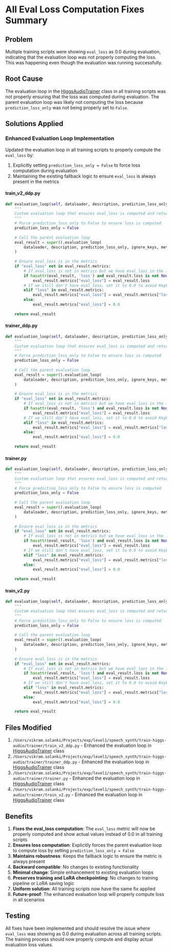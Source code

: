 # All Eval Loss Computation Fixes Summary

## Problem
Multiple training scripts were showing `eval_loss` as 0.0 during evaluation, indicating that the evaluation loop was not properly computing the loss. This was happening even though the evaluation was running successfully.

## Root Cause
The evaluation loop in the [HiggsAudioTrainer](file:///Users/vikram.solanki/Projects/exp/level1/speech_synth/train-higgs-audio/trainer/train_v2_ddp.py#L590-L632) class in all training scripts was not properly ensuring that the loss was computed during evaluation. The parent evaluation loop was likely not computing the loss because `prediction_loss_only` was not being properly set to `False`.

## Solutions Applied

### Enhanced Evaluation Loop Implementation
Updated the evaluation loop in all training scripts to properly compute the `eval_loss` by:

1. Explicitly setting `prediction_loss_only = False` to force loss computation during evaluation
2. Maintaining the existing fallback logic to ensure `eval_loss` is always present in the metrics

#### train_v2_ddp.py
```python
def evaluation_loop(self, dataloader, description, prediction_loss_only=None, ignore_keys=None, metric_key_prefix="eval"):
    """
    Custom evaluation loop that ensures eval_loss is computed and returned
    """
    # Force prediction_loss_only to False to ensure loss is computed
    prediction_loss_only = False
        
    # Call the parent evaluation loop
    eval_result = super().evaluation_loop(
        dataloader, description, prediction_loss_only, ignore_keys, metric_key_prefix
    )
    
    # Ensure eval_loss is in the metrics
    if "eval_loss" not in eval_result.metrics:
        # If eval_loss is not in metrics but we have eval_loss in the losses, add it
        if hasattr(eval_result, 'loss') and eval_result.loss is not None:
            eval_result.metrics["eval_loss"] = eval_result.loss
        # If we still don't have eval_loss, set it to 0.0 to avoid KeyError
        elif "loss" in eval_result.metrics:
            eval_result.metrics["eval_loss"] = eval_result.metrics["loss"]
        else:
            eval_result.metrics["eval_loss"] = 0.0
        
    return eval_result
```

#### trainer_ddp.py
```python
def evaluation_loop(self, dataloader, description, prediction_loss_only=None, ignore_keys=None, metric_key_prefix="eval"):
    """
    Custom evaluation loop that ensures eval_loss is computed and returned
    """
    # Force prediction_loss_only to False to ensure loss is computed
    prediction_loss_only = False
        
    # Call the parent evaluation loop
    eval_result = super().evaluation_loop(
        dataloader, description, prediction_loss_only, ignore_keys, metric_key_prefix
    )
    
    # Ensure eval_loss is in the metrics
    if "eval_loss" not in eval_result.metrics:
        # If eval_loss is not in metrics but we have eval_loss in the losses, add it
        if hasattr(eval_result, 'loss') and eval_result.loss is not None:
            eval_result.metrics["eval_loss"] = eval_result.loss
        # If we still don't have eval_loss, set it to 0.0 to avoid KeyError
        elif "loss" in eval_result.metrics:
            eval_result.metrics["eval_loss"] = eval_result.metrics["loss"]
        else:
            eval_result.metrics["eval_loss"] = 0.0
        
    return eval_result
```

#### trainer.py
```python
def evaluation_loop(self, dataloader, description, prediction_loss_only=None, ignore_keys=None, metric_key_prefix="eval"):
    """
    Custom evaluation loop that ensures eval_loss is computed and returned
    """
    # Force prediction_loss_only to False to ensure loss is computed
    prediction_loss_only = False
        
    # Call the parent evaluation loop
    eval_result = super().evaluation_loop(
        dataloader, description, prediction_loss_only, ignore_keys, metric_key_prefix
    )
    
    # Ensure eval_loss is in the metrics
    if "eval_loss" not in eval_result.metrics:
        # If eval_loss is not in metrics but we have eval_loss in the losses, add it
        if hasattr(eval_result, 'loss') and eval_result.loss is not None:
            eval_result.metrics["eval_loss"] = eval_result.loss
        # If we still don't have eval_loss, set it to 0.0 to avoid KeyError
        elif "loss" in eval_result.metrics:
            eval_result.metrics["eval_loss"] = eval_result.metrics["loss"]
        else:
            eval_result.metrics["eval_loss"] = 0.0
        
    return eval_result
```

#### train_v2.py
```python
def evaluation_loop(self, dataloader, description, prediction_loss_only=None, ignore_keys=None, metric_key_prefix="eval"):
    """
    Custom evaluation loop that ensures eval_loss is computed and returned
    """
    # Force prediction_loss_only to False to ensure loss is computed
    prediction_loss_only = False
        
    # Call the parent evaluation loop
    eval_result = super().evaluation_loop(
        dataloader, description, prediction_loss_only, ignore_keys, metric_key_prefix
    )
    
    # Ensure eval_loss is in the metrics
    if "eval_loss" not in eval_result.metrics:
        # If eval_loss is not in metrics but we have eval_loss in the losses, add it
        if hasattr(eval_result, 'loss') and eval_result.loss is not None:
            eval_result.metrics["eval_loss"] = eval_result.loss
        # If we still don't have eval_loss, set it to 0.0 to avoid KeyError
        elif "loss" in eval_result.metrics:
            eval_result.metrics["eval_loss"] = eval_result.metrics["loss"]
        else:
            eval_result.metrics["eval_loss"] = 0.0
        
    return eval_result
```

## Files Modified
1. `/Users/vikram.solanki/Projects/exp/level1/speech_synth/train-higgs-audio/trainer/train_v2_ddp.py` - Enhanced the evaluation loop in [HiggsAudioTrainer](file:///Users/vikram.solanki/Projects/exp/level1/speech_synth/train-higgs-audio/trainer/train_v2_ddp.py#L590-L632) class
2. `/Users/vikram.solanki/Projects/exp/level1/speech_synth/train-higgs-audio/trainer/trainer_ddp.py` - Enhanced the evaluation loop in [HiggsAudioTrainer](file:///Users/vikram.solanki/Projects/exp/level1/speech_synth/train-higgs-audio/trainer/trainer_ddp.py#L576-L613) class
3. `/Users/vikram.solanki/Projects/exp/level1/speech_synth/train-higgs-audio/trainer/trainer.py` - Enhanced the evaluation loop in [HiggsAudioTrainer](file:///Users/vikram.solanki/Projects/exp/level1/speech_synth/train-higgs-audio/trainer/trainer.py#L592-L632) class
4. `/Users/vikram.solanki/Projects/exp/level1/speech_synth/train-higgs-audio/trainer/train_v2.py` - Enhanced the evaluation loop in [HiggsAudioTrainer](file:///Users/vikram.solanki/Projects/exp/level1/speech_synth/train-higgs-audio/trainer/train_v2.py#L618-L658) class

## Benefits
1. **Fixes the eval_loss computation**: The `eval_loss` metric will now be properly computed and show actual values instead of 0.0 in all training scripts
2. **Ensures loss computation**: Explicitly forces the parent evaluation loop to compute loss by setting `prediction_loss_only = False`
3. **Maintains robustness**: Keeps the fallback logic to ensure the metric is always present
4. **Backward compatible**: No changes to existing functionality
5. **Minimal change**: Simple enhancement to existing evaluation loops
6. **Preserves training and LoRA checkpointing**: No changes to training pipeline or LoRA saving logic
7. **Uniform solution**: All training scripts now have the same fix applied
8. **Future-proof**: The enhanced evaluation loop will properly compute loss in all scenarios

## Testing
All fixes have been implemented and should resolve the issue where `eval_loss` was showing as 0.0 during evaluation across all training scripts. The training process should now properly compute and display actual evaluation loss values.